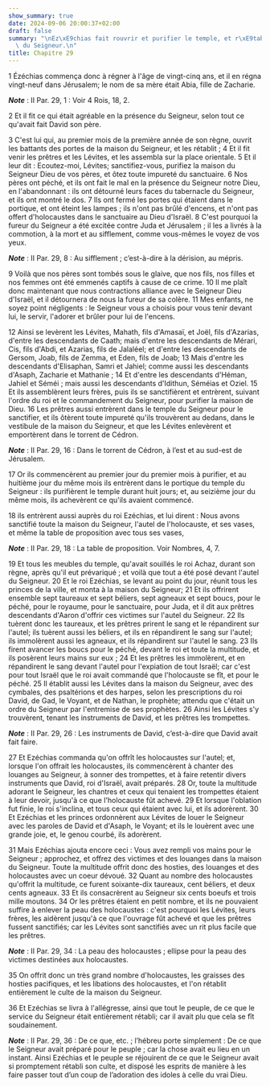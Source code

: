 ```yaml
---
show_summary: true
date: 2024-09-06 20:00:37+02:00
draft: false
summary: "\nEz\xE9chias fait rouvrir et purifier le temple, et r\xE9tablir le culte\
  \ du Seigneur.\n"
title: Chapitre 29
---
```





1 Ézéchias commença donc à régner à l'âge de vingt-cinq ans, et il en régna vingt-neuf dans Jérusalem; le nom de sa mère était Abia, fille de Zacharie.

***Note*** :  II Par. 29, 1 : Voir 4 Rois, 18, 2.

2 Et il fit ce qui était agréable en la présence du Seigneur, selon tout ce qu'avait fait David son père.


3 C'est lui qui, au premier mois de la première année de son règne, ouvrit les battants des portes de la maison du Seigneur, et les rétablit ; 4 Et il fit venir les prêtres et les Lévites, et les assembla sur la place orientale. 5 Et il leur dit : Ecoutez-moi, Lévites; sanctifiez-vous, purifiez la maison du Seigneur Dieu de vos pères, et ôtez toute impureté du sanctuaire. 6 Nos pères ont péché, et ils ont fait le mal en la présence du Seigneur notre Dieu, en l'abandonnant : ils ont détourné leurs faces du tabernacle du Seigneur, et ils ont montré le dos. 7 Ils ont fermé les portes qui étaient dans le portique, et ont éteint les lampes ; ils n'ont pas brûlé d'encens, et n'ont pas offert d'holocaustes dans le sanctuaire au Dieu d'Israël. 8 C'est pourquoi la fureur du Seigneur a été excitée contre Juda et Jérusalem ; il les a livrés à la commotion, à la mort et au sifflement, comme vous-mêmes le voyez de vos yeux.

***Note*** :  II Par. 29, 8 : Au sifflement ; c’est-à-dire à la dérision, au mépris.

9 Voilà que nos pères sont tombés sous le glaive, que nos fils, nos filles et nos femmes ont été emmenés captifs à cause de ce crime. 10 Il me plaît donc maintenant que nous contractions alliance avec le Seigneur Dieu d'Israël, et il détournera de nous la fureur de sa colère. 11 Mes enfants, ne soyez point négligents : le Seigneur vous a choisis pour vous tenir devant lui, le servir, l'adorer et brûler pour lui de l'encens.


12 Ainsi se levèrent les Lévites, Mahath, fils d'Amasaï, et Joël, fils d'Azarias, d'entre les descendants de Caath; mais d'entre les descendants de Mérari, Cis, fils d'Abdi, et Azarias, fils de Jalaléel; et d'entre les descendants de Gersom, Joab, fils de Zemma, et Eden, fils de Joab; 13 Mais d'entre les descendants d'Elisaphan, Samri et Jahiel; comme aussi les descendants d'Asaph, Zacharie et Mathanie ; 14 Et d'entre les descendants d'Héman, Jahiel et Séméi ; mais aussi les descendants d'Idithun, Séméias et Oziel. 15 Et ils assemblèrent leurs frères, puis ils se sanctifièrent et entrèrent, suivant l'ordre du roi et le commandement du Seigneur, pour purifier la maison de Dieu. 16 Les prêtres aussi entrèrent dans le temple du Seigneur pour le sanctifier, et ils ôtèrent toute impureté qu'ils trouvèrent au dedans, dans le vestibule de la maison du Seigneur, et que les Lévites enlevèrent et emportèrent dans le torrent de Cédron.

***Note*** :  II Par. 29, 16 : Dans le torrent de Cédron, à l’est et au sud-est de Jérusalem.

17 Or ils commencèrent au premier jour du premier mois à purifier, et au huitième jour du même mois ils entrèrent dans le portique du temple du Seigneur : ils purifièrent le temple durant huit jours; et, au seizième jour du même mois, ils achevèrent ce qu'ils avaient commencé.


18 ils entrèrent aussi auprès du roi Ezéchias, et lui dirent : Nous avons sanctifié toute la maison du Seigneur, l'autel de l'holocauste, et ses vases, et même la table de proposition avec tous ses vases,

***Note*** :  II Par. 29, 18 : La table de proposition. Voir Nombres, 4, 7.

19 Et tous les meubles du temple, qu'avait souillés le roi Achaz, durant son règne, après qu'il eut prévariqué ; et voilà que tout a été posé devant l'autel du Seigneur. 20 Et le roi Ezéchias, se levant au point du jour, réunit tous les princes de la ville, et monta à la maison du Seigneur; 21 Et ils offrirent ensemble sept taureaux et sept béliers, sept agneaux et sept boucs, pour le péché, pour le royaume, pour le sanctuaire, pour Juda, et il dit aux prêtres descendants d'Aaron d'offrir ces victimes sur l'autel du Seigneur. 22 Ils tuèrent donc les taureaux, et les prêtres prirent le sang et le répandirent sur l'autel; ils tuèrent aussi les béliers, et ils en répandirent le sang sur l'autel; ils immolèrent aussi les agneaux, et ils répandirent sur l'autel le sang. 23 Ils firent avancer les boucs pour le péché, devant le roi et toute la multitude, et ils posèrent leurs mains sur eux ; 24 Et les prêtres les immolèrent, et en répandirent le sang devant l'autel pour l'expiation de tout Israël; car c'est pour tout
Israël que le roi avait commandé que l'holocauste se fît, et pour le péché. 25 Il établit aussi les Lévites dans la maison du Seigneur, avec des cymbales, des psaltérions et des harpes, selon les prescriptions du roi David, de Gad, le Voyant, et de Nathan, le prophète; attendu que c'était un ordre du Seigneur par l'entremise de ses prophètes. 26 Ainsi les Lévites s'y trouvèrent, tenant les instruments de David, et les prêtres les trompettes.

***Note*** :  II Par. 29, 26 : Les instruments de David, c’est-à-dire que David avait fait faire.

27 Et Ezéchias commanda qu'on offrît les holocaustes sur l'autel; et, lorsque l'on offrait les holocaustes, ils commencèrent à chanter des louanges au Seigneur, à sonner des trompettes, et à faire retentir divers instruments que David, roi d'Israël, avait préparés. 28 Or, toute la multitude adorant le Seigneur, les chantres et ceux qui tenaient les trompettes étaient à leur devoir, jusqu'à ce que l'holocauste fût achevé. 29 Et lorsque l'oblation fut finie, le roi s'inclina, et tous ceux qui étaient avec lui, et ils adorèrent. 30 Et Ezéchias et les princes ordonnèrent aux Lévites de louer le Seigneur avec les paroles de David et d'Asaph, le Voyant; et ils le louèrent avec une grande joie, et, le genou courbé, ils adorèrent.


31 Mais Ezéchias ajouta encore ceci : Vous avez rempli vos mains pour le Seigneur ; approchez, et offrez des victimes et des louanges dans la maison du Seigneur. Toute la multitude offrit donc des hosties, des louanges et des holocaustes avec un coeur dévoué. 32 Quant au nombre des holocaustes qu'offrit la multitude, ce furent soixante-dix taureaux, cent béliers, et deux cents agneaux. 33 Et ils consacrèrent au Seigneur six cents boeufs et trois mille moutons. 34 Or les prêtres étaient en petit nombre, et ils ne pouvaient suffire à enlever la peau des holocaustes : c'est pourquoi les Lévites, leurs frères, les aidèrent jusqu'à ce que l'ouvrage fût achevé et que les prêtres fussent sanctifiés; car les Lévites sont sanctifiés avec un rit plus facile que les prêtres.

***Note*** :  II Par. 29, 34 : La peau des holocaustes ; ellipse pour la peau des victimes destinées aux holocaustes.

35 On offrit donc un très grand nombre d'holocaustes, les graisses des hosties pacifiques, et les libations des holocaustes, et l'on rétablit entièrement le culte de la maison du Seigneur.


36 Et Ezéchias se livra à l'allégresse, ainsi que tout le peuple, de ce que le service du Seigneur était entièrement rétabli; car il avait plu que cela se fît soudainement.

***Note*** :  II Par. 29, 36 : De ce que, etc. ; l’hébreu porte simplement : De ce que le Seigneur avait préparé pour le peuple ; car la chose avait eu lieu en un instant. Ainsi Ezéchias et le peuple se réjouirent de ce que le Seigneur avait si promptement rétabli son culte, et disposé les esprits de manière à les faire passer tout d’un coup de l’adoration des idoles à celle du vrai Dieu.

